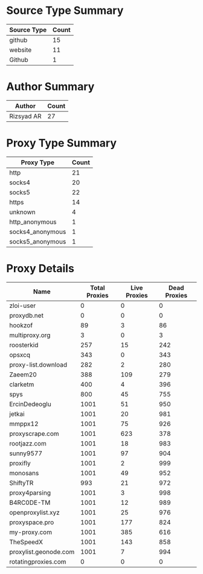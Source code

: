 # Source Type Summary

| Source Type | Count |
|-------------|-------|
| github | 15 |
| website | 11 |
| Github | 1 |


# Author Summary

| Author | Count |
|--------|-------|
| Rizsyad AR | 27 |


# Proxy Type Summary

| Proxy Type | Count |
|------------|-------|
| http | 21 |
| socks4 | 20 |
| socks5 | 22 |
| https | 14 |
| unknown | 4 |
| http_anonymous | 1 |
| socks4_anonymous | 1 |
| socks5_anonymous | 1 |


# Proxy Details

| Name | Total Proxies | Live Proxies | Dead Proxies |
|------|---------------|--------------|---------------|
| zloi-user | 0 | 0 | 0 |
| proxydb.net | 0 | 0 | 0 |
| hookzof | 89 | 3 | 86 |
| multiproxy.org | 3 | 0 | 3 |
| roosterkid | 257 | 15 | 242 |
| opsxcq | 343 | 0 | 343 |
| proxy-list.download | 282 | 2 | 280 |
| Zaeem20 | 388 | 109 | 279 |
| clarketm | 400 | 4 | 396 |
| spys | 800 | 45 | 755 |
| ErcinDedeoglu | 1001 | 51 | 950 |
| jetkai | 1001 | 20 | 981 |
| mmppx12 | 1001 | 75 | 926 |
| proxyscrape.com | 1001 | 623 | 378 |
| rootjazz.com | 1001 | 18 | 983 |
| sunny9577 | 1001 | 97 | 904 |
| proxifly | 1001 | 2 | 999 |
| monosans | 1001 | 49 | 952 |
| ShiftyTR | 993 | 21 | 972 |
| proxy4parsing | 1001 | 3 | 998 |
| B4RC0DE-TM | 1001 | 12 | 989 |
| openproxylist.xyz | 1001 | 25 | 976 |
| proxyspace.pro | 1001 | 177 | 824 |
| my-proxy.com | 1001 | 385 | 616 |
| TheSpeedX | 1001 | 143 | 858 |
| proxylist.geonode.com | 1001 | 7 | 994 |
| rotatingproxies.com | 0 | 0 | 0 |
